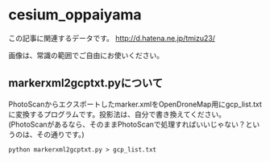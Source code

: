 cesium_oppaiyama
====================

この記事に関連するデータです。
http://d.hatena.ne.jp/tmizu23/

画像は、常識の範囲でご自由にお使いください。

## markerxml2gcptxt.pyについて

PhotoScanからエクスポートしたmarker.xmlをOpenDroneMap用にgcp_list.txtに変換するプログラムです。投影法は、自分で書き換えてください。(PhotoScanがあるなら、そのままPhotoScanで処理すればいいじゃない？というのは、その通りです。)
````
python markerxml2gcptxt.py > gcp_list.txt
````
